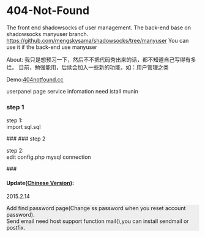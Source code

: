 # 404-Not-Found
The front end shadowsocks of user management.
The back-end base on shadowsocks manyuser branch.
https://github.com/mengskysama/shadowsocks/tree/manyuser
You can use it if the back-end  use manyuser

About:
我只是想预习一下，然后不不把代码秀出来的话，都不知道自己写得有多烂。
目前，勉强能用，后续会加入一些新的功能，如：用户管理之类
<p>Demo:<a href="http://404notfound.cc/" target="_blank">404notfound.cc</a></p>

<p>userpanel page service infomation need istall munin</p>

### step 1
<p>step 1:<br>
import sql.sql</p>
###
### step 2
<p>step 2:<br>
edit config.php mysql connection</p>
###

<h4>Update(<a href="http://404notfound.cc" target="_blank">Chinese Version</a>):</h4>
<p>2015.2.14</p>
<p style="background:#eee">Add find password page(Change ss password when you reset account password).</br>Send email need host support function mail(),you can install sendmail or postfix.</p>

